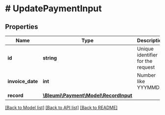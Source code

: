 # # UpdatePaymentInput

## Properties

Name | Type | Description | Notes
------------ | ------------- | ------------- | -------------
**id** | **string** | Unique identifier for the request |
**invoice_date** | **int** | Number like YYYMMDD |
**record** | [**\Bleumi\Payment\Model\RecordInput**](RecordInput.md) |  |

[[Back to Model list]](../../README.md#models) [[Back to API list]](../../README.md#endpoints) [[Back to README]](../../README.md)
